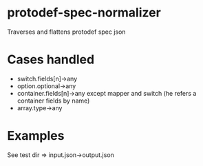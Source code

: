 # protodef-spec-normalizer
Traverses and flattens protodef spec json

# Cases handled
- switch.fields[n]->any
- option.optional->any
- container.fields[n]->any except mapper and switch (he refers a container fields by name)
- array.type->any

# Examples
See test dir => input.json->output.json